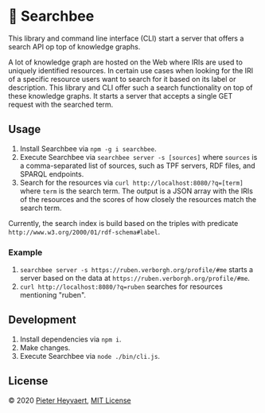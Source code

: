 # :honeybee: Searchbee

This library and command line interface (CLI) start a server that 
offers a search API op top of knowledge graphs.

A lot of knowledge graph are hosted on the Web
where IRIs are used to uniquely identified resources.
In certain use cases when looking for the IRI of a specific resource 
users want to search for it
based on its label or description.
This library and CLI offer such a search functionality on top of these knowledge graphs.
It starts a server that accepts a single GET request with the searched term.

## Usage

1. Install Searchbee via `npm -g i searchbee`.
2. Execute Searchbee via `searchbee server -s [sources]` 
where `sources` is a comma-separated list of sources, 
such as TPF servers, RDF files, and SPARQL endpoints.
3. Search for the resources via `curl http://localhost:8080/?q=[term]`
where `term` is the search term.
The output is a JSON array with the IRIs of the resources and 
the scores of how closely the resources match the search term.

Currently, the search index is build based on the triples with predicate
`http://www.w3.org/2000/01/rdf-schema#label`.

### Example

1. `searchbee server -s https://ruben.verborgh.org/profile/#me`
   starts a server based on the data at `https://ruben.verborgh.org/profile/#me`.
2. `curl http://localhost:8080/?q=ruben`
   searches for resources mentioning "ruben".
   
## Development

1. Install dependencies via `npm i`.
2. Make changes.
3. Execute Searchbee via `node ./bin/cli.js`.

## License

© 2020 [Pieter Heyvaert](https://pieterheyvaert.com), 
[MIT License](https://github.com/pheyvaer/searchbee/blob/master/LICENSE.md)
